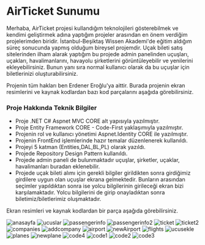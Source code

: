 # AirTicket Sunumu
Merhaba, AirTicket projesi kullandığım teknolojileri gösterebilmek ve kendimi geliştirmek adına yaptığım projeler arasından en önem verdiğim projelerimden biridir. 
İstanbul-Beşiktaş Wissen Akademi'de eğitim aldığım süreç sonucunda yapmış olduğum bireysel projemdir.
Uçak bileti satış sitelerinden ilham alarak yaptığım bu projede admin panelinden uçuşları, uçakları, havalimanlarını,  havayolu şirketlerini görüntüleyebilir ve yenilerini ekleyebilirsiniz. Bunun yanı sıra normal kullanıcı olarak da bu uçuşlar için biletlerinizi oluşturabilirsiniz.

Projenin tüm hakları ben Erdener Eroğlu'ya aittir. Burada projenin ekran resimlerini ve kaynak kodlardan bazı kod parçalarını aşağıda görebilirsiniz.



### Proje Hakkında Teknik Bilgiler

- Proje .NET C# Aspnet MVC CORE alt yapısıyla yazılmıştır.
- Proje Entity Framework CORE - Code-First yaklaşımıyla yazılmıştır.
- Projenin rol ve kullanıcı yönetimi Aspnet.Identity CORE ile yazılmıştır.
- Projenin FrontEnd işlemlerinde hazır temalar düzenlenerek kullanıldı.
- Projeyi 5 katman (Entities,DAL,BL,PL) olarak yazıldı.
- Projede Repository Design Pattern kullanıldı.
- Projede admin paneli de bulunmaktadır uçuşlar, şirketler, uçaklar, havalimanları buradan eklenebilir.
- Projede uçak bileti alımı için gerekli bilgiler girildikten sonra girdiğimiz girdilere uygun olan uçuşlar ekrana gelmektedir. Bunların arasından seçimler yapıldıktan sonra ise yolcu bilgilerinin girileceği ekran bizi karşılamaktadır. Yolcu bilgilerini de girip onayladıktan sonra biletimiz/biletlerimiz oluşmaktadır.

Ekran resimleri ve kaynak kodlardan bir parça aşağıda görebilirsiniz.

![anasayfa](https://github.com/Erdener-Eroglu/AirTicket/assets/113262359/0af9a744-4c85-4d73-9fbd-ea778c668025)
![ucuslar](https://github.com/Erdener-Eroglu/AirTicket/assets/113262359/6b2b1e14-b4bf-4b43-b2b7-f67a5719c323)
![passengerinfo](https://github.com/Erdener-Eroglu/AirTicket-Sunum/assets/113262359/f2b84eaa-3488-4984-8134-055aecb8ad31)
![passengerinfo2](https://github.com/Erdener-Eroglu/AirTicket-Sunum/assets/113262359/15daa768-8c7c-4515-aa97-0d372b5377ba)
![ticket](https://github.com/Erdener-Eroglu/AirTicket-Sunum/assets/113262359/0f86708a-34dc-400b-bac8-19955d315d2e)
![ticket2](https://github.com/Erdener-Eroglu/AirTicket-Sunum/assets/113262359/36615514-803e-4233-b0cf-827cd4371f5c)
![companies](https://github.com/Erdener-Eroglu/AirTicket-Sunum/assets/113262359/e0ce267d-7f83-4942-a7b6-3d4c855d41ae)
![addcompany](https://github.com/Erdener-Eroglu/AirTicket-Sunum/assets/113262359/2a6be180-b155-4feb-b173-05b9d83d890a)
![airport](https://github.com/Erdener-Eroglu/AirTicket-Sunum/assets/113262359/9973fa01-3c11-46f5-8849-7bc46c1951f5)
![newAirport](https://github.com/Erdener-Eroglu/AirTicket-Sunum/assets/113262359/4ca9478f-af51-42bd-9abe-02650e1ccfce)
![flights](https://github.com/Erdener-Eroglu/AirTicket-Sunum/assets/113262359/7b06a0a6-e969-4580-9998-c3877e490da4)
![ucusekle](https://github.com/Erdener-Eroglu/AirTicket-Sunum/assets/113262359/4e25c8cf-18ce-42f5-b177-d6efc0e6bf33)
![planes](https://github.com/Erdener-Eroglu/AirTicket-Sunum/assets/113262359/86420122-a9e5-4511-90ab-f0e52f27ee70)
![newplane](https://github.com/Erdener-Eroglu/AirTicket-Sunum/assets/113262359/5753c733-b3d9-4723-99e9-1d1185b22a39)
![code4](https://github.com/Erdener-Eroglu/AirTicket-Sunum/assets/113262359/96cfd98d-b19f-4c4a-9d8d-d6fcc29156ee)
![code1](https://github.com/Erdener-Eroglu/AirTicket-Sunum/assets/113262359/13b52542-4a3f-446c-a76a-f120c1330989)
![code2](https://github.com/Erdener-Eroglu/AirTicket-Sunum/assets/113262359/ab28defd-1deb-4c51-a8a5-86b750e2ea85)
![code3](https://github.com/Erdener-Eroglu/AirTicket-Sunum/assets/113262359/99011c91-8a00-4b18-ae18-132d89cd04d3)



